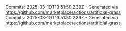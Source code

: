 Commits: 2025-03-10T13:51:50.239Z - Generated via https://github.com/marketplace/actions/artificial-grass
<br>
Commits: 2025-03-10T13:51:50.239Z - Generated via https://github.com/marketplace/actions/artificial-grass
<br>
